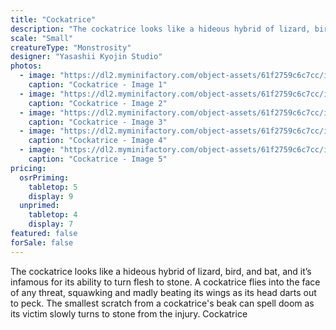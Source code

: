 ```yaml
---
title: "Cockatrice"
description: "The cockatrice looks like a hideous hybrid of lizard, bird, and bat, and it’s infamous for its ability to turn flesh to stone. A cockatrice flies into the face of any threat, squawking and madly beating its wings as its head darts out to peck. The smallest scratch from a cockatrice's beak can spell doom as its victim slowly turns to stone from the injury. Cockatrice"
scale: "Small"
creatureType: "Monstrosity"
designer: "Yasashii Kyojin Studio"
photos:
  - image: "https://dl2.myminifactory.com/object-assets/61f2759c6c7cc/images/720X720-cockatrice-ps.jpg"
    caption: "Cockatrice - Image 1"
  - image: "https://dl2.myminifactory.com/object-assets/61f2759c6c7cc/images/720X720-98aebe41-773c-46bc-9cc5-148d9012ec17.jpg"
    caption: "Cockatrice - Image 2"
  - image: "https://dl2.myminifactory.com/object-assets/61f2759c6c7cc/images/720X720-cockatrice-02.jpg"
    caption: "Cockatrice - Image 3"
  - image: "https://dl2.myminifactory.com/object-assets/61f2759c6c7cc/images/720X720-cockatrice-03.jpg"
    caption: "Cockatrice - Image 4"
  - image: "https://dl2.myminifactory.com/object-assets/61f2759c6c7cc/images/720X720-cockatrice-01.jpg"
    caption: "Cockatrice - Image 5"
pricing:
  osrPriming:
    tabletop: 5
    display: 9
  unprimed:
    tabletop: 4
    display: 7
featured: false
forSale: false
---
```


The cockatrice looks like a hideous hybrid of lizard, bird, and bat, and it’s infamous for its ability to turn flesh to stone. A cockatrice flies into the face of any threat, squawking and madly beating its wings as its head darts out to peck. The smallest scratch from a cockatrice's beak can spell doom as its victim slowly turns to stone from the injury. Cockatrice